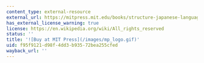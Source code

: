 ```yaml
---
content_type: external-resource
external_url: https://mitpress.mit.edu/books/structure-japanese-language
has_external_license_warning: true
license: https://en.wikipedia.org/wiki/All_rights_reserved
status: ''
title: '![Buy at MIT Press](/images/mp_logo.gif)'
uid: f95f9121-d98f-4dd3-b935-72bea255cfed
wayback_url: ''
---
```

